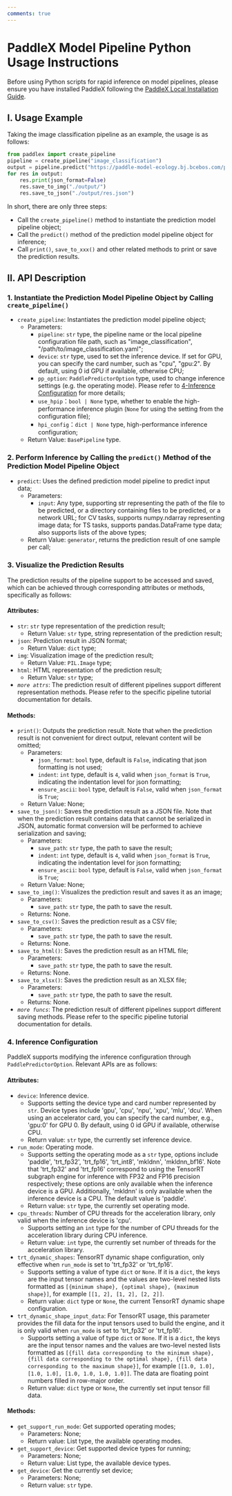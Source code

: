 ```yaml
---
comments: true
---
```


# PaddleX Model Pipeline Python Usage Instructions

Before using Python scripts for rapid inference on model pipelines, please ensure you have installed PaddleX following the [PaddleX Local Installation Guide](../../installation/installation.en.md).

## I. Usage Example

Taking the image classification pipeline as an example, the usage is as follows:

```python
from paddlex import create_pipeline
pipeline = create_pipeline("image_classification")
output = pipeline.predict("https://paddle-model-ecology.bj.bcebos.com/paddlex/imgs/demo_image/general_image_classification_001.jpg", batch_size=1, topk=5)
for res in output:
    res.print(json_format=False)
    res.save_to_img("./output/")
    res.save_to_json("./output/res.json")
```

In short, there are only three steps:

* Call the `create_pipeline()` method to instantiate the prediction model pipeline object;
* Call the `predict()` method of the prediction model pipeline object for inference;
* Call `print()`, `save_to_xxx()` and other related methods to print or save the prediction results.

## II. API Description

### 1. Instantiate the Prediction Model Pipeline Object by Calling `create_pipeline()`
* `create_pipeline`: Instantiates the prediction model pipeline object;
  * Parameters:
    * `pipeline`: `str` type, the pipeline name or the local pipeline configuration file path, such as "image_classification", "/path/to/image_classification.yaml";
    * `device`: `str` type, used to set the inference device. If set for GPU, you can specify the card number, such as "cpu", "gpu:2". By default, using 0 id GPU if available, otherwise CPU;
    * `pp_option`: `PaddlePredictorOption` type, used to change inference settings (e.g. the operating mode). Please refer to [4-Inference Configuration](#4-inference-configuration) for more details;
    * `use_hpip`：`bool | None` type, whether to enable the high-performance inference plugin (`None` for using the setting from the configuration file);
    * `hpi_config`：`dict | None` type, high-performance inference configuration;
  * Return Value: `BasePipeline` type.

### 2. Perform Inference by Calling the `predict()` Method of the Prediction Model Pipeline Object

* `predict`: Uses the defined prediction model pipeline to predict input data;
  * Parameters:
    * `input`: Any type, supporting str representing the path of the file to be predicted, or a directory containing files to be predicted, or a network URL; for CV tasks, supports numpy.ndarray representing image data; for TS tasks, supports pandas.DataFrame type data; also supports lists of the above types;
  * Return Value: `generator`, returns the prediction result of one sample per call;

### 3. Visualize the Prediction Results

The prediction results of the pipeline support to be accessed and saved, which can be achieved through corresponding attributes or methods, specifically as follows:

#### Attributes:

* `str`: `str` type representation of the prediction result;
  * Return Value: `str` type, string representation of the prediction result;
* `json`: Prediction result in JSON format;
  * Return Value: `dict` type;
* `img`: Visualization image of the prediction result;
  * Return Value: `PIL.Image` type;
* `html`: HTML representation of the prediction result;
  * Return Value: `str` type;
* _`more attrs`_: The prediction result of different pipelines support different representation methods. Please refer to the specific pipeline tutorial documentation for details.

#### Methods:

* `print()`: Outputs the prediction result. Note that when the prediction result is not convenient for direct output, relevant content will be omitted;
  * Parameters:
    * `json_format`: `bool` type, default is `False`, indicating that json formatting is not used;
    * `indent`: `int` type, default is `4`, valid when `json_format` is `True`, indicating the indentation level for json formatting;
    * `ensure_ascii`: `bool` type, default is `False`, valid when `json_format` is `True`;
  * Return Value: None;
* `save_to_json()`: Saves the prediction result as a JSON file. Note that when the prediction result contains data that cannot be serialized in JSON, automatic format conversion will be performed to achieve serialization and saving;
  * Parameters:
    * `save_path`: `str` type, the path to save the result;
    * `indent`: `int` type, default is `4`, valid when `json_format` is `True`, indicating the indentation level for json formatting;
    * `ensure_ascii`: `bool` type, default is `False`, valid when `json_format` is `True`;
  * Return Value: None;
* `save_to_img()`: Visualizes the prediction result and saves it as an image;
  * Parameters:
    * `save_path`: `str` type, the path to save the result.
  * Returns: None.
* `save_to_csv()`: Saves the prediction result as a CSV file;
  * Parameters:
    * `save_path`: `str` type, the path to save the result.
  * Returns: None.
* `save_to_html()`: Saves the prediction result as an HTML file;
  * Parameters:
    * `save_path`: `str` type, the path to save the result.
  * Returns: None.
* `save_to_xlsx()`: Saves the prediction result as an XLSX file;
  * Parameters:
    * `save_path`: `str` type, the path to save the result.
  * Returns: None.
* _`more funcs`_: The prediction result of different pipelines support different saving methods. Please refer to the specific pipeline tutorial documentation for details.

### 4. Inference Configuration

PaddleX supports modifying the inference configuration through `PaddlePredictorOption`. Relevant APIs are as follows:

#### Attributes:

* `device`: Inference device.
  * Supports setting the device type and card number represented by `str`. Device types include 'gpu', 'cpu', 'npu', 'xpu', 'mlu', 'dcu'. When using an accelerator card, you can specify the card number, e.g., 'gpu:0' for GPU 0. By default, using 0 id GPU if available, otherwise CPU.
  * Return value: `str` type, the currently set inference device.
* `run_mode`: Operating mode.
  * Supports setting the operating mode as a `str` type, options include 'paddle', 'trt_fp32', 'trt_fp16', 'trt_int8', 'mkldnn', 'mkldnn_bf16'. Note that 'trt_fp32' and 'trt_fp16' correspond to using the TensorRT subgraph engine for inference with FP32 and FP16 precision respectively; these options are only available when the inference device is a GPU. Additionally, 'mkldnn' is only available when the inference device is a CPU. The default value is 'paddle'.
  * Return value: `str` type, the currently set operating mode.
* `cpu_threads`: Number of CPU threads for the acceleration library, only valid when the inference device is 'cpu'.
  * Supports setting an `int` type for the number of CPU threads for the acceleration library during CPU inference.
  * Return value: `int` type, the currently set number of threads for the acceleration library.
* `trt_dynamic_shapes`: TensorRT dynamic shape configuration, only effective when `run_mode` is set to 'trt_fp32' or 'trt_fp16'.
  * Supports setting a value of type `dict` or `None`. If it is a `dict`, the keys are the input tensor names and the values are two-level nested lists formatted as `[{minimum shape}, {optimal shape}, {maximum shape}]`, for example `[[1, 2], [1, 2], [2, 2]]`.
  * Return value: `dict` type or `None`, the current TensorRT dynamic shape configuration.
* `trt_dynamic_shape_input_data`: For TensorRT usage, this parameter provides the fill data for the input tensors used to build the engine, and it is only valid when `run_mode` is set to 'trt_fp32' or 'trt_fp16'.
  * Supports setting a value of type `dict` or `None`. If it is a `dict`, the keys are the input tensor names and the values are two-level nested lists formatted as `[{fill data corresponding to the minimum shape}, {fill data corresponding to the optimal shape}, {fill data corresponding to the maximum shape}]`, for example `[[1.0, 1.0], [1.0, 1.0], [1.0, 1.0, 1.0, 1.0]]`. The data are floating point numbers filled in row-major order.
  * Return value: `dict` type or `None`, the currently set input tensor fill data.

#### Methods:

* `get_support_run_mode`: Get supported operating modes;
  * Parameters: None;
  * Return value: List type, the available operating modes.
* `get_support_device`: Get supported device types for running;
  * Parameters: None;
  * Return value: List type, the available device types.
* `get_device`: Get the currently set device;
  * Parameters: None;
  * Return value: `str` type.
